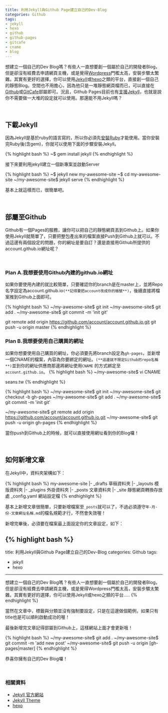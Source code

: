 ```yaml
---
title: 利用Jekyll與Github Page建立自己的Dev-Blog
categories: Github
tags:
- jekyll
- hexo
- github
- github-pages
- gitcafe
- cname
- blog
---
```


想建立一個自己的Dev Blog嗎？有些人一直想要創一個屬於自己的開發者Blog，但是卻沒有經費去申請網頁主機，或是覺得[Wordpress](https://tw.wordpress.org)門檻太高，安裝步驟太繁雜。其實有更好的選擇，你可以使用[Jekyll](https://jekyllrb.com)或[hexo](https://hexo.io)之類的平台，直接創一個自己的靜態Blog。空間也不用擔心，因為他只是一堆靜態網頁檔而已，可以直接在[Github](https://github.com)或[GitCafe](https://gitcafe.com)部屬即可。況且，Github Pages目前也有[支援Jekyll](https://help.github.com/articles/using-jekyll-with-pages/)，也就是說你不需要做一大堆的設定就可以使用。那還能不用Jekyll嗎？

<br>

## 下載Jekyll

因為Jekyll是基於ruby的語言寫的，所以你必須先[安裝Ruby](https://www.ruby-lang.org/zh_tw/downloads/)才能使用。當你安裝完Ruby後(含gem)，你就可以使用下面的步驟安裝Jekyll。

{% highlight bash %}
~$ gem install jekyll
{% endhighlight %}

接下來要利用jekyll建立一個新專案並啟動Server

{% highlight bash %}
~$ jekyll new my-awesome-site
~$ cd my-awesome-site
~/my-awesome-site$ jekyll serve
{% endhighlight %}

基本上就這樣而已，很簡單吧。

<br>

## 部屬至Github

Github有一個Pages的服務，讓你可以把自己的靜態網頁丟到Github上。如果你使用Jekyll就簡單了，只要把整包產出來的檔案直接Push到Github上就可以。不過這邊有兩個設定的問題，你的網址是要自訂？還是直接用Github所提供的account.github.io網址呢？

<br>

### Plan A.我想要使用Github內建的github.io網址
如果你要使用內建的就比較簡單，只要確認你的branch是在master上，並將Repo名字設定為account.github.io`(**記得要把account改成你的帳號**)`，後續直接將檔案推到Github上面即可。

{% highlight bash %}
~/my-awesome-site$ git init
~/my-awesome-site$ git add .
~/my-awesome-site$ git commit -m 'init git'

git remote add origin https://github.com/account/account.github.io.git
git push -u origin master
{% endhighlight %}

### Plan B.我想要使用自己購買的網址
如果你想要使用自己購買的網址，你必須要先將branch設定為`gh-pages`，並新增一個CNAME的檔案，內容為你要綁定的網址。`(**這邊就不限定Github的repo名稱**)`並到你的網址供應商那邊將網址使用`CNAME`
的方式綁定至`account.github.io`。
{% highlight bash %}
~/my-awesome-site$ vi CNAME

seans.tw
{% endhighlight %}

{% highlight bash %}
~/my-awesome-site$ git init
~/my-awesome-site$ git checkout -b gh-pages
~/my-awesome-site$ git add .
~/my-awesome-site$ git commit -m 'init git'

~/my-awesome-site$ git remote add origin https://github.com/account/account.github.io.git
~/my-awesome-site$ git push -u origin gh-pages
{% endhighlight %}

當你push到Github上的時候，就可以直接使用網址看到你的Blog囉！

<br>

## 如何新增文章

在Jekyll中，資料夾架構如下：

{% highlight bash %}
my-awesome-site
|- _drafts     草稿資料夾
|- _layouts    模版資料夾
|- _plugins    外掛資料夾
|- _posts      文章資料夾
|- _site       靜態網頁轉換存放處
_config.yaml   網站設定檔
{% endhighlight %}

基本上新增文章很簡單，只要新增檔案至`_posts`就可以了，不過必須遵守`年-月-份-文章網址名稱.md`的檔名規範才行，不然會失效喔！

新增完畢後，必須要在檔案最上面設定你的文章設定，如下：


{% highlight bash %}
---
title: 利用Jekyll與Github Page建立自己的Dev-Blog
categories: Github
tags:
- jekyll
- hexo
---
想建立一個自己的Dev Blog嗎？有些人一直想要創一個屬於自己的開發者Blog，但是卻沒有經費去申請網頁主機，或是覺得Wordpress門檻太高，安裝步驟太繁雜。其實有更好的選擇，你可以使用Jekyll或hexo之類的平台.....
{% endhighlight %}

當然在文章中，標籤與分類並沒有強制要設定，只是在這邊做個範例，如果只有title也是可以順利啟動成功的喔！

最後新增完文章記得部屬到Github上，這樣網站上面才會更新哦！

{% highlight bash %}
~/my-awesome-site$ git add .
~/my-awesome-site$ git commit -m 'add new post'
~/my-awesome-site$ git push -u origin [gh-pages|master]
{% endhighlight %}

恭喜你擁有自己的Dev Blog囉！

<br>

### 相關資料
- [Jekyll 官方網站](https://jekyllrb.com)
- [Jekyll Theme](http://jekyllthemes.org)
- [hexo](https://hexo.io)